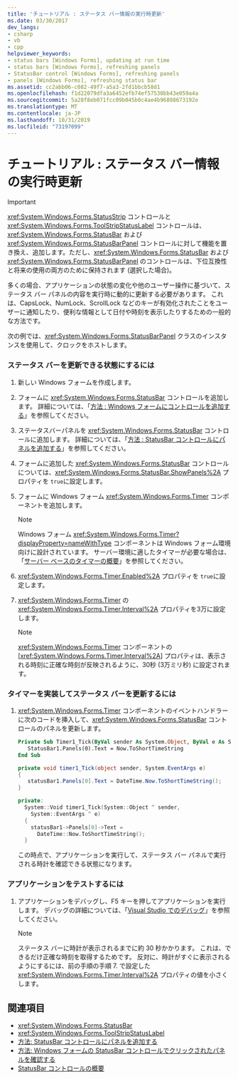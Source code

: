 ```yaml
---
title: 'チュートリアル : ステータス バー情報の実行時更新'
ms.date: 03/30/2017
dev_langs:
- csharp
- vb
- cpp
helpviewer_keywords:
- status bars [Windows Forms], updating at run time
- status bars [Windows Forms], refreshing panels
- StatusBar control [Windows Forms], refreshing panels
- panels [Windows Forms], refreshing status bar
ms.assetid: cc2abb06-c082-49f7-a5a3-2fd1bbcb58d1
ms.openlocfilehash: f1d22079dfa3a6452efb74ef57530bb43e059a4a
ms.sourcegitcommit: 5a28f8eb071fcc09b045b0c4ae4b96898673192e
ms.translationtype: MT
ms.contentlocale: ja-JP
ms.lasthandoff: 10/31/2019
ms.locfileid: "73197099"
---
```

# <a name="walkthrough-updating-status-bar-information-at-run-time"></a>チュートリアル : ステータス バー情報の実行時更新
> [!IMPORTANT]
> <xref:System.Windows.Forms.StatusStrip> コントロールと <xref:System.Windows.Forms.ToolStripStatusLabel> コントロールは、<xref:System.Windows.Forms.StatusBar> および <xref:System.Windows.Forms.StatusBarPanel> コントロールに対して機能を置き換え、追加します。ただし、<xref:System.Windows.Forms.StatusBar> および <xref:System.Windows.Forms.StatusBarPanel> のコントロールは、下位互換性と将来の使用の両方のために保持されます (選択した場合)。  
  
 多くの場合、アプリケーションの状態の変化や他のユーザー操作に基づいて、ステータス バー パネルの内容を実行時に動的に更新する必要があります。 これは、CapsLock、NumLock、ScrollLock などのキーが有効化されたことをユーザーに通知したり、便利な情報として日付や時刻を表示したりするための一般的な方法です。  
  
 次の例では、<xref:System.Windows.Forms.StatusBarPanel> クラスのインスタンスを使用して、クロックをホストします。  
  
### <a name="to-get-the-status-bar-ready-for-updating"></a>ステータス バーを更新できる状態にするには  
  
1. 新しい Windows フォームを作成します。  
  
2. フォームに <xref:System.Windows.Forms.StatusBar> コントロールを追加します。 詳細については、「[方法 : Windows フォームにコントロールを追加する](how-to-add-controls-to-windows-forms.md)」を参照してください。  
  
3. ステータスバーパネルを <xref:System.Windows.Forms.StatusBar> コントロールに追加します。 詳細については、「[方法 : StatusBar コントロールにパネルを追加する](how-to-add-panels-to-a-statusbar-control.md)」を参照してください。  
  
4. フォームに追加した <xref:System.Windows.Forms.StatusBar> コントロールについては、<xref:System.Windows.Forms.StatusBar.ShowPanels%2A> プロパティを `true`に設定します。  
  
5. フォームに Windows フォーム <xref:System.Windows.Forms.Timer> コンポーネントを追加します。  
  
    > [!NOTE]
    > Windows フォーム <xref:System.Windows.Forms.Timer?displayProperty=nameWithType> コンポーネントは Windows フォーム環境向けに設計されています。 サーバー環境に適したタイマーが必要な場合は、「[サーバー ベースのタイマーの概要](https://docs.microsoft.com/previous-versions/visualstudio/visual-studio-2008/tb9yt5e6(v=vs.90))」を参照してください。  
  
6. <xref:System.Windows.Forms.Timer.Enabled%2A> プロパティを `true`に設定します。  
  
7. <xref:System.Windows.Forms.Timer> の <xref:System.Windows.Forms.Timer.Interval%2A> プロパティを3万に設定します。  
  
    > [!NOTE]
    > <xref:System.Windows.Forms.Timer> コンポーネントの [<xref:System.Windows.Forms.Timer.Interval%2A>] プロパティは、表示される時刻に正確な時刻が反映されるように、30秒 (3万ミリ秒) に設定されます。  
  
### <a name="to-implement-the-timer-to-update-the-status-bar"></a>タイマーを実装してステータス バーを更新するには  
  
1. <xref:System.Windows.Forms.Timer> コンポーネントのイベントハンドラーに次のコードを挿入して、<xref:System.Windows.Forms.StatusBar> コントロールのパネルを更新します。  
  
    ```vb  
    Private Sub Timer1_Tick(ByVal sender As System.Object, ByVal e As System.EventArgs) Handles Timer1.Tick  
       StatusBar1.Panels(0).Text = Now.ToShortTimeString  
    End Sub  
    ```  
  
    ```csharp  
    private void timer1_Tick(object sender, System.EventArgs e)  
    {  
       statusBar1.Panels[0].Text = DateTime.Now.ToShortTimeString();  
    }  
    ```  
  
    ```cpp  
    private:  
      System::Void timer1_Tick(System::Object ^ sender,  
        System::EventArgs ^ e)  
      {  
        statusBar1->Panels[0]->Text =  
          DateTime::Now.ToShortTimeString();  
      }  
    ```  
  
     この時点で、アプリケーションを実行して、ステータス バー パネルで実行される時計を確認できる状態になります。  
  
### <a name="to-test-the-application"></a>アプリケーションをテストするには  
  
1. アプリケーションをデバッグし、F5 キーを押してアプリケーションを実行します。 デバッグの詳細については、「[Visual Studio でのデバッグ](/visualstudio/debugger/debugger-feature-tour)」を参照してください。  
  
    > [!NOTE]
    > ステータス バーに時計が表示されるまでに約 30 秒かかります。 これは、できるだけ正確な時刻を取得するためです。 反対に、時計がすぐに表示されるようにするには、前の手順の手順 7. で設定した <xref:System.Windows.Forms.Timer.Interval%2A> プロパティの値を小さくします。  
  
## <a name="see-also"></a>関連項目

- <xref:System.Windows.Forms.StatusBar>
- <xref:System.Windows.Forms.ToolStripStatusLabel>
- [方法: StatusBar コントロールにパネルを追加する](how-to-add-panels-to-a-statusbar-control.md)
- [方法: Windows フォームの StatusBar コントロールでクリックされたパネルを確認する](determine-which-panel-wf-statusbar-control-was-clicked.md)
- [StatusBar コントロールの概要](statusbar-control-overview-windows-forms.md)

